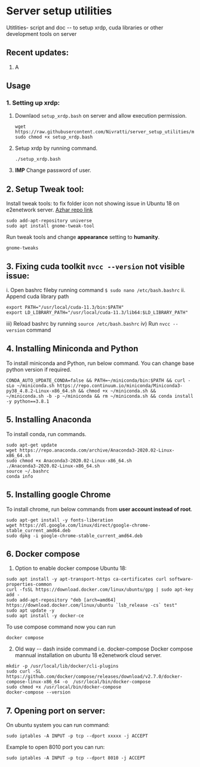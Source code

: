 # Server setup utilities
Utitlities- script and doc -- to setup xrdp, cuda libraries or other development tools on server

## Recent updates:

1. A
## Usage

### 1. Setting up xrdp:

1. Downlaod `setup_xrdp.bash` on server and allow execution permission.
   ```console
   wget https://raw.githubusercontent.com/Nivratti/server_setup_utilities/main/setup_xrdp.bash
   sudo chmod +x setup_xrdp.bash
   ```
   
2. Setup xrdp by running command.
   ```console
   ./setup_xrdp.bash
   ```
   
3. **IMP** Change password of user. 


## 2. Setup Tweak tool:

Install tweak tools: to fix folder icon not showing issue in Ubuntu 18 on e2enetwork server. [Azhar repo link](https://github.com/azroddin123/Setup_Learn/blob/master/Ubuntu%20Issues.)

```console
sudo add-apt-repository universe
sudo apt install gnome-tweak-tool
```

Run tweak tools and change **appearance** setting to **humanity**.

```console
gnome-tweaks
```

## 3. Fixing cuda toolkit `nvcc --version` not visible issue:

i. Open bashrc fileby running command `$ sudo nano /etc/bash.bashrc`
ii. Append cuda library path
   ```console
   export PATH="/usr/local/cuda-11.3/bin:$PATH"
   export LD_LIBRARY_PATH="/usr/local/cuda-11.3/lib64:$LD_LIBRARY_PATH"
   ```
iii) Reload bashrc by running `source /etc/bash.bashrc` 
iv) Run `nvcc --version` command
   
## 4. Installing Miniconda and Python

To install miniconda and Python, run below command. You can change base python version if required.

```console
CONDA_AUTO_UPDATE_CONDA=false && PATH=~/miniconda/bin:$PATH && curl -sLo ~/miniconda.sh https://repo.continuum.io/miniconda/Miniconda3-py38_4.8.2-Linux-x86_64.sh && chmod +x ~/miniconda.sh && ~/miniconda.sh -b -p ~/miniconda && rm ~/miniconda.sh && conda install -y python==3.8.1
```

## 5. Installing Anaconda

To install conda, run commands.

```console
sudo apt-get update
wget https://repo.anaconda.com/archive/Anaconda3-2020.02-Linux-x86_64.sh
sudo chmod +x Anaconda3-2020.02-Linux-x86_64.sh
./Anaconda3-2020.02-Linux-x86_64.sh
source ~/.bashrc
conda info
```

## 5. Installing google Chrome

To install chrome, run below commands from **user account instead of root**.

```console
sudo apt-get install -y fonts-liberation
wget https://dl.google.com/linux/direct/google-chrome-stable_current_amd64.deb
sudo dpkg -i google-chrome-stable_current_amd64.deb
```

## 6. Docker compose

1) Option to enable docker compose
Ubuntu 18:

```console
sudo apt install -y apt-transport-https ca-certificates curl software-properties-common
curl -fsSL https://download.docker.com/linux/ubuntu/gpg | sudo apt-key add -
sudo add-apt-repository "deb [arch=amd64] https://download.docker.com/linux/ubuntu `lsb_release -cs` test"
sudo apt update -y
sudo apt install -y docker-ce
```

To use compose command now you can run
```console
docker compose
```

2) Old way -- dash inside command i.e. docker-compose
Docker compose mannual installation on ubuntu 18 e2enetwork cloud server.

```
mkdir -p /usr/local/lib/docker/cli-plugins
sudo curl -SL https://github.com/docker/compose/releases/download/v2.7.0/docker-compose-linux-x86_64 -o  /usr/local/bin/docker-compose
sudo chmod +x /usr/local/bin/docker-compose
docker-compose --version
```

## 7. Opening port on server:

On ubuntu system you can run command:

```
sudo iptables -A INPUT -p tcp --dport xxxxx -j ACCEPT
```

Example to open 8010 port you can run:

```
sudo iptables -A INPUT -p tcp --dport 8010 -j ACCEPT
```


